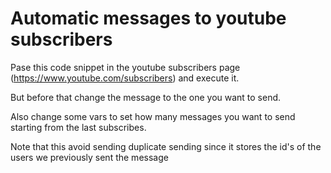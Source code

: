 # Automatic messages to youtube subscribers

Pase this code snippet in the youtube subscribers page (https://www.youtube.com/subscribers) and execute it.

But before that change the message to the one you want to send.

Also change some vars to set how many messages you want to send starting from the last subscribes.

Note that this avoid sending duplicate sending since it stores the id's of the users we previously sent the message
